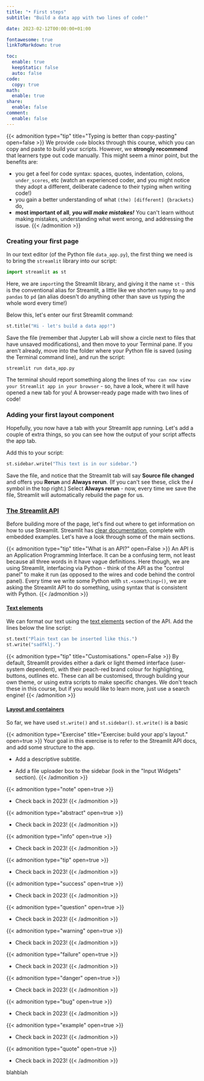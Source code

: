 ```yaml
---
title: "• First steps"
subtitle: "Build a data app with two lines of code!"

date: 2023-02-12T00:00:00+01:00

fontawesome: true
linkToMarkdown: true

toc:
  enable: true
  keepStatic: false
  auto: false
code:
  copy: true
math:
  enable: true
share:
  enable: false
comment:
  enable: false
---
```


{{< admonition type="tip" title="Typing is better than copy-pasting" open=false >}}
We provide `code` blocks through this course, which you can copy and paste to build your scripts. However, we **strongly recommend** that learners type out code manually. This might seem a minor point, but the benefits are:
- you get a feel for code syntax: spaces, quotes, indentation, colons, `under_scores`, etc (watch an experienced coder, and you might notice they adopt a different, deliberate cadence to their typing when writing code!)
- you gain a better understanding of what `(the) [different] {brackets}` do,
-  **most important of all**, ***you will make mistakes!*** You can't learn without making mistakes, understanding what went wrong, and addressing the issue.
{{< /admonition >}}

### Creating your first page
In our text editor (of the Python file `data_app.py`), the first thing we need is to bring the `streamlit` library into our script:

```Python
import streamlit as st
```

Here, we are `import`ing the Streamlit library, and giving it the name `st` - this is the conventional alias for Streamlit, a little like we shorten `numpy` to `np` and `pandas` to `pd` (an alias doesn't do anything other than save us typing the whole word every time!)

Below this, let's enter our first Streamlit command:

```Python
st.title("Hi - let's build a data app!")
```

Save the file (remember that Jupyter Lab will show a circle next to files that have unsaved modifications), and then move to your Terminal pane. If you aren't already, move into the folder where your Python file is saved (using the Terminal command line), and run the script:

```Shell
streamlit run data_app.py
```

The terminal should report something along the lines of `You can now view your Streamlit app in your browser` - so, have a look, where it will have opened a new tab for you! A browser-ready page made with two lines of code!

### Adding your first layout component
Hopefully, you now have a tab with your Streamlit app running. Let's add a couple of extra things, so you can see how the output of your script affects the app tab.

Add this to your script:

```Python
st.sidebar.write("This text is in our sidebar.")
```

Save the file, and notice that the Streamlit tab will say **Source file changed** and offers you **Rerun** and **Always rerun**. (If you can't see these, click the ***i*** symbol in the top right.) Select **Always rerun** - now, every time we save the file, Streamlit will automatically rebuild the page for us.

### [The Streamlit API](https://docs.streamlit.io/library/api-reference)
Before building more of the page, let's find out where to get information on how to use Streamlit. Streamlit has [clear documentation](https://docs.streamlit.io/library/api-reference), complete with embedded examples. Let's have a look through some of the main sections.

{{< admonition type="tip" title="What is an API?"  open=False >}}
An API is an Application Programming Interface. It can be a confusing term, not least because all three words in it have vague definitions. Here though, we are using Streamlit, interfacing via Python - think of the API as the "control panel" to make it run (as opposed to the wires and code behind the control panel). Every time we write some Python with `st.<something>()`, we are asking the Streamlit API to do something, using syntax that is consistent with Python.
{{< /admonition >}}

#### [Text elements](https://docs.streamlit.io/library/api-reference/text)
We can format our text using the [text elements](https://docs.streamlit.io/library/api-reference/text) section of the API. Add the lines below the line  script:

```Python
st.text("Plain text can be inserted like this.")
st.write("sadfklj.")
```

{{< admonition type="tip" title="Customisations." open=False >}}
By default, Streamlit provides either a dark or light themed interface (user-system dependent), with their peach-red brand colour for highlighting, buttons, outlines etc. These can all be customised, through building your own theme, or using extra scripts to make specific changes. We don't teach these in this course, but if you would like to learn more, just use a search engine!
{{< /admonition >}}

#### [Layout and containers](https://docs.streamlit.io/library/api-reference/layout)

So far, we have used `st.write()` and `st.sidebar()`. `st.write()` is a basic 



{{< admonition type="Exercise" title="Exercise: build your app's layout." open=true >}}
Your goal in this exercise is to refer to the Streamlit API docs, and add some structure to the app.
- Add a descriptive subtitle.

- Add a file uploader box to the sidebar (look in the "Input Widgets" section).
{{< /admonition >}}




{{< admonition type="note"  open=true >}}
- Check back in 2023!
{{< /admonition >}}


{{< admonition type="abstract"  open=true >}}
- Check back in 2023!
{{< /admonition >}}


{{< admonition type="info"  open=true >}}
- Check back in 2023!
{{< /admonition >}}


{{< admonition type="tip"  open=true >}}
- Check back in 2023!
{{< /admonition >}}


{{< admonition type="success"  open=true >}}
- Check back in 2023!
{{< /admonition >}}


{{< admonition type="question"  open=true >}}
- Check back in 2023!
{{< /admonition >}}


{{< admonition type="warning" open=true >}}
- Check back in 2023!
{{< /admonition >}}


{{< admonition type="failure"  open=true >}}
- Check back in 2023!
{{< /admonition >}}


{{< admonition type="danger"  open=true >}}
- Check back in 2023!
{{< /admonition >}}


{{< admonition type="bug"  open=true >}}
- Check back in 2023!
{{< /admonition >}}


{{< admonition type="example"  open=true >}}
- Check back in 2023!
{{< /admonition >}}


{{< admonition type="quote"  open=true >}}
- Check back in 2023!
{{< /admonition >}}


blahblah

